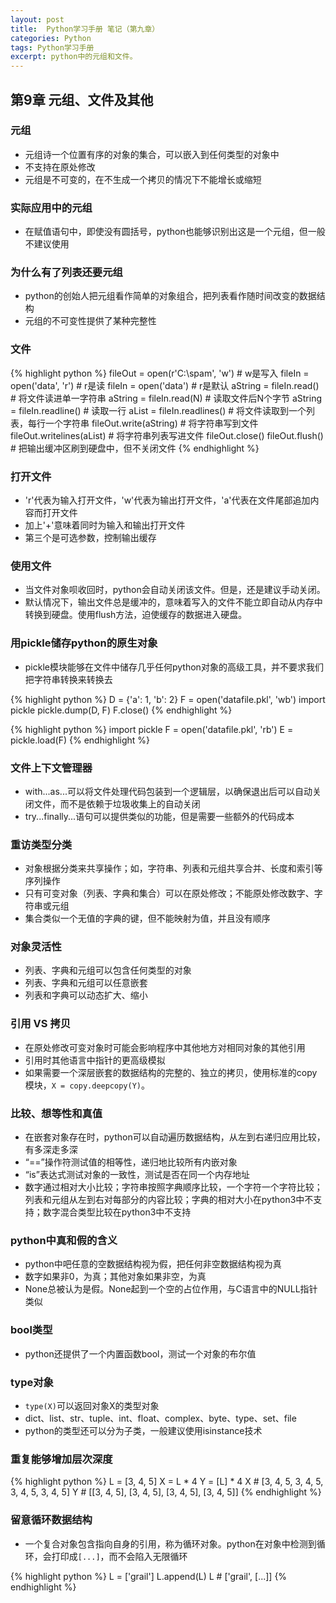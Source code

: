 ```yaml
---
layout: post
title:  Python学习手册 笔记（第九章）
categories: Python
tags: Python学习手册
excerpt: python中的元组和文件。
---
```


## 第9章 元组、文件及其他

### 元组

* 元组诗一个位置有序的对象的集合，可以嵌入到任何类型的对象中
* 不支持在原处修改
* 元组是不可变的，在不生成一个拷贝的情况下不能增长或缩短

### 实际应用中的元组

* 在赋值语句中，即使没有圆括号，python也能够识别出这是一个元组，但一般不建议使用

### 为什么有了列表还要元组

* python的创始人把元组看作简单的对象组合，把列表看作随时间改变的数据结构
* 元组的不可变性提供了某种完整性

### 文件

{% highlight python %}
fileOut = open(r'C:\spam', 'w') # w是写入
fileIn = open('data', 'r') # r是读
fileIn = open('data') # r是默认
aString = fileIn.read() # 将文件读进单一字符串
aString = fileIn.read(N) # 读取文件后N个字节
aString = fileIn.readline() # 读取一行
aList = fileIn.readlines() # 将文件读取到一个列表，每行一个字符串
fileOut.write(aString) # 将字符串写到文件
fileOut.writelines(aList) # 将字符串列表写进文件
fileOut.close()
fileOut.flush() # 把输出缓冲区刷到硬盘中，但不关闭文件
{% endhighlight %}

### 打开文件

* 'r'代表为输入打开文件，'w'代表为输出打开文件，'a'代表在文件尾部追加内容而打开文件
* 加上'+'意味着同时为输入和输出打开文件
* 第三个是可选参数，控制输出缓存

### 使用文件

* 当文件对象呗收回时，python会自动关闭该文件。但是，还是建议手动关闭。
* 默认情况下，输出文件总是缓冲的，意味着写入的文件不能立即自动从内存中转换到硬盘。使用flush方法，迫使缓存的数据进入硬盘。

### 用pickle储存python的原生对象

* pickle模块能够在文件中储存几乎任何python对象的高级工具，并不要求我们把字符串转换来转换去

{% highlight python %}
D = {'a': 1, 'b': 2}
F = open('datafile.pkl', 'wb')
import pickle
pickle.dump(D, F)
F.close()
{% endhighlight %}

{% highlight python %}
import pickle
F = open('datafile.pkl', 'rb')
E = pickle.load(F)
{% endhighlight %}

### 文件上下文管理器

* with...as...可以将文件处理代码包装到一个逻辑层，以确保退出后可以自动关闭文件，而不是依赖于垃圾收集上的自动关闭
* try...finally...语句可以提供类似的功能，但是需要一些额外的代码成本

### 重访类型分类

* 对象根据分类来共享操作；如，字符串、列表和元组共享合并、长度和索引等序列操作
* 只有可变对象（列表、字典和集合）可以在原处修改；不能原处修改数字、字符串或元组
* 集合类似一个无值的字典的键，但不能映射为值，并且没有顺序

### 对象灵活性

* 列表、字典和元组可以包含任何类型的对象
* 列表、字典和元组可以任意嵌套
* 列表和字典可以动态扩大、缩小

### 引用 VS 拷贝

* 在原处修改可变对象时可能会影响程序中其他地方对相同对象的其他引用
* 引用时其他语言中指针的更高级模拟
* 如果需要一个深层嵌套的数据结构的完整的、独立的拷贝，使用标准的copy模块，`X = copy.deepcopy(Y)`。

### 比较、想等性和真值

* 在嵌套对象存在时，python可以自动遍历数据结构，从左到右递归应用比较，有多深走多深
* “==”操作符测试值的相等性，递归地比较所有内嵌对象
* “is”表达式测试对象的一致性，测试是否在同一个内存地址
* 数字通过相对大小比较；字符串按照字典顺序比较，一个字符一个字符比较；列表和元组从左到右对每部分的内容比较；字典的相对大小在python3中不支持；数字混合类型比较在python3中不支持

### python中真和假的含义

* python中吧任意的空数据结构视为假，把任何非空数据结构视为真
* 数字如果非0，为真；其他对象如果非空，为真
* None总被认为是假。None起到一个空的占位作用，与C语言中的NULL指针类似

### bool类型

* python还提供了一个内置函数bool，测试一个对象的布尔值

### type对象

* `type(X)`可以返回对象X的类型对象
* dict、list、str、tuple、int、float、complex、byte、type、set、file
* python的类型还可以分为子类，一般建议使用isinstance技术

### 重复能够增加层次深度

{% highlight python %}
L = [3, 4, 5]
X = L * 4
Y = [L] * 4
X # [3, 4, 5, 3, 4, 5, 3, 4, 5, 3, 4, 5]
Y # [[3, 4, 5], [3, 4, 5], [3, 4, 5], [3, 4, 5]]
{% endhighlight %}

### 留意循环数据结构

* 一个复合对象包含指向自身的引用，称为循环对象。python在对象中检测到循环，会打印成`[...]`，而不会陷入无限循环

{% highlight python %}
L = ['grail']
L.append(L)
L # ['grail', [...]]
{% endhighlight %}
